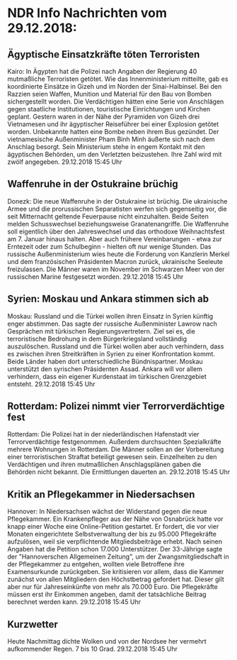 # NDR Info Nachrichten vom 29.12.2018:


## Ägyptische Einsatzkräfte töten Terroristen
Kairo: In Ägypten hat die Polizei nach Angaben der Regierung 40 mutmaßliche Terroristen getötet. Wie das Innenministerium mitteilte, gab es koordinierte Einsätze in Gizeh und im Norden der Sinai-Halbinsel. Bei den Razzien seien Waffen, Munition und Material für den Bau von Bomben sichergestellt worden. Die Verdächtigen hätten eine Serie von Anschlägen gegen staatliche Institutionen, touristische Einrichtungen und Kirchen geplant. Gestern waren in der Nähe der Pyramiden von Gizeh drei Vietnamesen und ihr ägyptischer Reiseführer bei einer Explosion getötet worden. Unbekannte hatten eine Bombe neben ihrem Bus gezündet. Der vietnamesische Außenminister Pham Binh Minh äußerte sich nach dem Anschlag besorgt. Sein Ministerium stehe in engem Kontakt mit den ägyptischen Behörden, um den Verletzten beizustehen. Ihre Zahl wird mit zwölf angegeben. 29.12.2018 15:45 Uhr 

## Waffenruhe in der Ostukraine brüchig
Donezk: Die neue Waffenruhe in der Ostukraine ist brüchig. Die ukrainische Armee und die prorussischen Separatisten werfen sich gegenseitig vor, die seit Mitternacht geltende Feuerpause nicht einzuhalten. Beide Seiten melden Schusswechsel beziehungsweise Granatenangriffe. Die Waffenruhe soll eigentlich über den Jahreswechsel und das orthodoxe Weihnachtsfest am 7. Januar hinaus halten. Aber auch frühere Vereinbarungen - etwa zur Erntezeit oder zum Schulbeginn - hielten oft nur wenige Stunden. Das russische Außenministerium wies heute die Forderung von Kanzlerin Merkel und dem französischen Präsidenten Macron zurück, ukrainische Seeleute freizulassen. Die Männer waren im November im Schwarzen Meer von der russischen Marine festgesetzt worden. 29.12.2018 15:45 Uhr 

## Syrien: Moskau und Ankara stimmen sich ab
Moskau: Russland und die Türkei wollen ihren Einsatz in Syrien künftig enger abstimmen. Das sagte der russische Außenminister Lawrow nach Gesprächen mit türkischen Regierungsvertretern. Ziel sei es, die terroristische Bedrohung in dem Bürgerkriegsland vollständig auszulöschen. Russland und die Türkei wollen aber auch verhindern, dass es zwischen ihren Streitkräften in Syrien zu einer Konfrontation kommt. Beide Länder haben dort unterschiedliche Bündnispartner. Moskau unterstützt den syrischen Präsidenten Assad. Ankara will vor allem verhindern, dass ein eigener Kurdenstaat im türkischen Grenzgebiet entsteht. 29.12.2018 15:45 Uhr 

## Rotterdam: Polizei nimmt vier Terrorverdächtige fest
Rotterdam: Die Polizei hat in der niederländischen Hafenstadt vier Terrorverdächtige festgenommen. Außerdem durchsuchten Spezialkräfte mehrere Wohnungen in Rotterdam. Die Männer sollen an der Vorbereitung einer terroristischen Straftat beteiligt gewesen sein. Einzelheiten zu den Verdächtigen und ihren mutmaßlichen Anschlagsplänen gaben die Behörden nicht bekannt. Die Ermittlungen dauerten an. 29.12.2018 15:45 Uhr 

## Kritik an Pflegekammer in Niedersachsen
Hannover: In Niedersachsen wächst der Widerstand gegen die neue Pflegekammer. Ein Krankenpfleger aus der Nähe von Osnabrück hatte vor knapp einer Woche eine Online-Petition gestartet. Er fordert, die vor vier Monaten eingerichtete Selbstverwaltung der bis zu 95.000 Pflegekräfte aufzulösen, weil sie verpflichtende Mitgliedsbeiträge erhebt. Nach seinen Angaben hat die Petition schon 17.000 Unterstützer. Der 33-Jährige sagte der "Hannoverschen Allgemeinen Zeitung", um der Zwangsmitgliedschaft in der Pflegekammer zu entgehen, wollten viele Betroffene ihre Examensurkunde zurückgeben. Sie kritisieren vor allem, dass die Kammer zunächst von allen Mitgliedern den Höchstbetrag gefordert hat. Dieser gilt aber nur für Jahreseinkünfte von mehr als 70.000 Euro. Die Pflegekräfte müssen erst ihr Einkommen angeben, damit der tatsächliche Beitrag berechnet werden kann. 29.12.2018 15:45 Uhr 

## Kurzwetter
Heute Nachmittag dichte Wolken und von der Nordsee her vermehrt aufkommender Regen. 7 bis 10 Grad. 29.12.2018 15:45 Uhr 
